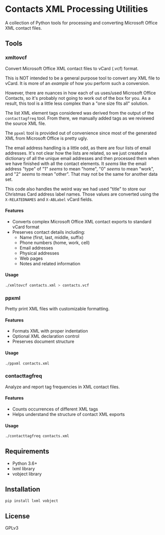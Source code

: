 # Contacts XML Processing Utilities

A collection of Python tools for processing and converting Microsoft Office XML
contact files.

## Tools

### xmltovcf
Convert Microsoft Office XML contact files to vCard (.vcf) format.

This is NOT intended to be a general purpose tool to convert any XML file to
vCard. It is more of an _example_ of how you perform such a conversion.

However, there are nuances in how each of us uses/used Microsoft Office
Contacts, so it's probably not going to work out of the box for you. As a
result, this tool is a little less complex than a "one size fits all"
solution.

The list XML element tags considered was derived from the output of the
`contacttagfreq` tool. From there, we manually added tags as we reviewed the
source XML file.

The `ppxml` tool is provided out of convenience since most of the generated
XML from Microsoft Office is pretty ugly.

The email address handling is a little odd, as there are four lists of email
addresses. It's not clear how the lists are related, so we just created a
dictionary of all the unique email addresses and then processed them when we
have finished with all the contact elements. It _seems_ like the email address
"type" of "1" _seems_ to mean "home", "0" _seems_ to mean "work", and "2"
_seems_ to mean "other". That may not be the same for another data set.

This code also handles the weird way we had used "title" to store our
Christmas Card address label names. Those values are converted using the
`X-RELATEDNAMES` and `X-ABLabel` vCard fields.

#### Features
- Converts complex Microsoft Office XML contact exports to standard vCard
  format
- Preserves contact details including:
  - Name (first, last, middle, suffix)
  - Phone numbers (home, work, cell)
  - Email addresses
  - Physical addresses
  - Web pages
  - Notes and related information

#### Usage
```bash
./xmltovcf contacts.xml > contacts.vcf
```

### ppxml
Pretty print XML files with customizable formatting.

#### Features
- Formats XML with proper indentation
- Optional XML declaration control
- Preserves document structure

#### Usage
```bash
./ppxml contacts.xml
```

### contacttagfreq
Analyze and report tag frequencies in XML contact files.

#### Features
- Counts occurrences of different XML tags
- Helps understand the structure of contact XML exports

#### Usage
```bash
./contacttagfreq contacts.xml
```

## Requirements
- Python 3.6+
- lxml library
- vobject library

## Installation
```bash
pip install lxml vobject
```

## License
GPLv3